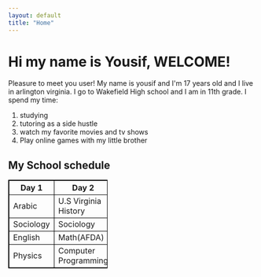 ```yaml
---
layout: default
title: "Home"
---
```


<h1> Hi my name is Yousif, WELCOME!</h1>
<p> Pleasure to meet you user! My name is yousif and I'm 17 years old and I live in arlington virginia.
  I go to Wakefield High school and I am in 11th grade. I spend my time:</p>
<ol>
<li> studying </li>
<li> tutoring as a side hustle</li>
<li> watch my favorite movies and tv shows</li>
<li>Play online games with my little brother</li>
</ol>

<style>
table, th, td {
  border:1px solid black;
}
</style> 
<body>
<h2>My School schedule</h2>

<table style="width:40%">
  <tr>
   <th>Day 1</th>
   <th>Day 2</th>
  </tr>
  <tr>
   <td>Arabic</td>
   <td>U.S Virginia History</td>
  </tr>
  <tr>
   <td>Sociology</td>
   <td>Sociology</td>
  </tr>
  </tr>
   <td>English</td>
   <td>Math(AFDA)</td>
  </tr>
  </tr>
   <td>Physics</td>
   <td>Computer Programming</td>
</table>
</body>
</html>
